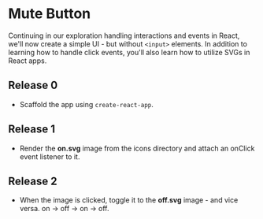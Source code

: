 Mute Button
===================
Continuing in our exploration handling interactions and events in React, we'll now create a simple UI - but without `<input>` elements.  In addition to learning how to handle click events, you'll also learn how to utilize SVGs in React apps.

Release 0
-------------
* Scaffold the app using `create-react-app`.

Release 1
-------------
* Render the **on.svg** image from the icons directory and attach an onClick event listener to it.

Release 2
-------------
* When the image is clicked, toggle it to the **off.svg** image - and vice versa.  on -> off -> on -> off.
